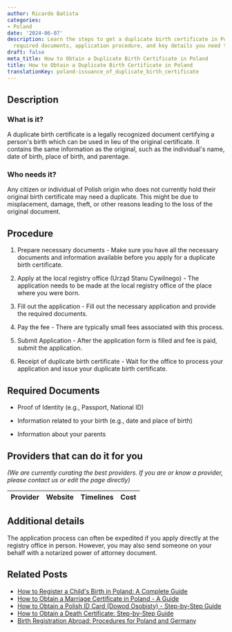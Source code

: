 ```yaml
---
author: Ricardo Batista
categories:
- Poland
date: '2024-06-07'
description: Learn the steps to get a duplicate birth certificate in Poland, including
  required documents, application procedure, and key details you need to know.
draft: false
meta_title: How to Obtain a Duplicate Birth Certificate in Poland
title: How to Obtain a Duplicate Birth Certificate in Poland
translationKey: poland-issuance_of_duplicate_birth_certificate
---
```


## Description
### What is it?
A duplicate birth certificate is a legally recognized document certifying a person's birth which can be used in lieu of the original certificate. It contains the same information as the original, such as the individual's name, date of birth, place of birth, and parentage.

### Who needs it?
Any citizen or individual of Polish origin who does not currently hold their original birth certificate may need a duplicate. This might be due to misplacement, damage, theft, or other reasons leading to the loss of the original document.

## Procedure
1. Prepare necessary documents - Make sure you have all the necessary documents and information available before you apply for a duplicate birth certificate.
   
2. Apply at the local registry office (Urząd Stanu Cywilnego) - The application needs to be made at the local registry office of the place where you were born.

3. Fill out the application - Fill out the necessary application and provide the required documents. 

4. Pay the fee - There are typically small fees associated with this process. 

5. Submit Application - After the application form is filled and fee is paid, submit the application.

6. Receipt of duplicate birth certificate - Wait for the office to process your application and issue your duplicate birth certificate.

## Required Documents
- Proof of Identity (e.g., Passport, National ID)

- Information related to your birth (e.g., date and place of birth)

- Information about your parents

## Providers that can do it for you

_(We are currently curating the best providers. If you are or know a provider, please contact us or edit the page directly)_

| Provider        |     Website     |     Timelines    |       Cost      |
| --------------- | --------------- |  :-------------: | :-------------: |

## Additional details
The application process can often be expedited if you apply directly at the registry office in person. However, you may also send someone on your behalf with a notarized power of attorney document.


## Related Posts

- [How to Register a Child's Birth in Poland: A Complete Guide](https://tramitit.com/guides/poland/child_birth_registration/)
- [How to Obtain a Marriage Certificate in Poland - A Guide](https://tramitit.com/guides/poland/marriage_certificate/)
- [How to Obtain a Polish ID Card (Dowod Osobisty) - Step-by-Step Guide](https://tramitit.com/guides/poland/id_card/)
- [How to Obtain a Death Certificate: Step-by-Step Guide](https://tramitit.com/guides/poland/issuance_of_death_certificate/)
- [Birth Registration Abroad: Procedures for Poland and Germany](https://tramitit.com/guides/poland/child_birth_registration_abroad/)